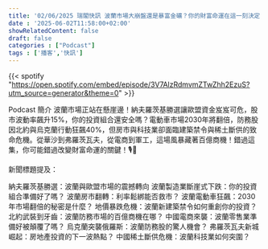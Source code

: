 ```yaml
---
title: '02/06/2025 瑞閣快訊 波蘭市場大崩盤還是暴富金礦？你的財富命運在這一刻決定！'
date : '2025-06-02T11:58:00+02:00'
showRelatedContent: false
draft: false
categories : ["Podcast"]
tags : ['播客','快訊']
---
```

{{< spotify "https://open.spotify.com/embed/episode/3V7AlzRdmvmZTwZhh2EzuS?utm_source=generator&theme=0" >}}

Podcast 簡介
波蘭市場正站在懸崖邊！納夫羅茨基勝選讓歐盟資金岌岌可危，股市波動率飆升15%，你的投資組合還安全嗎？電動車市場2030年將翻倍，防務股因北約與烏克蘭行動狂飆40%，但房市與科技業卻面臨建築禁令與稀土斷供的致命危機。從華沙到弗羅茨瓦夫，從電商到軍工，這場風暴藏著百億商機！錯過這集，你可能錯過改變財富命運的關鍵！🎙️💸

新聞標題提及：

納夫羅茨基勝選：波蘭與歐盟市場的震撼轉向
波蘭製造業斷崖式下跌：你的投資組合準備好了嗎？
波蘭房市翻轉：利率鬆綁能否救市？
波蘭電動車狂飆：2030年市場翻倍的秘密是什麼？
地價暴跌危機：波蘭新建築禁令如何重創你的投資？
北約武裝到牙齒：波蘭防務市場的百億商機在哪？
中國電商來襲：波蘭零售業準備好被顛覆了嗎？
烏克蘭突襲俄羅斯：波蘭防務股的驚人機會？
弗羅茨瓦夫新城崛起：房地產投資的下一波熱點？
中國稀土斷供危機：波蘭科技業如何突圍？